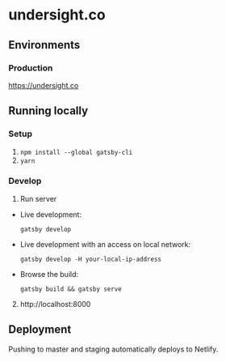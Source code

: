 # undersight.co

## Environments

### Production

https://undersight.co

## Running locally

### Setup

1. `npm install --global gatsby-cli`
2. `yarn`

### Develop

1. Run server

- Live development:

  `gatsby develop`

- Live development with an access on local network:

  `gatsby develop -H your-local-ip-address`

- Browse the build:

  `gatsby build && gatsby serve`

2. http://localhost:8000

## Deployment

Pushing to master and staging automatically deploys to Netlify.
